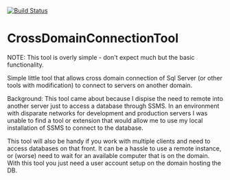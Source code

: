 [![Build Status](https://travis-ci.org/doymturner/CrossDomainConnectionTool.svg?branch=master)](https://travis-ci.org/doymturner/CrossDomainConnectionTool)

CrossDomainConnectionTool
=========================

NOTE: This tool is overly simple - don't expect much but the basic functionality. 


Simple little tool that allows cross domain connection of Sql Server (or other tools with modification) to connect to servers on another domain. 

Background: This tool came about because I dispise the need to remote into another server just to access a database through SSMS. In an environment with disparate networks for development and production servers I was unable to find a tool or extension that would allow me to use my local installation of SSMS to connect to the database.

This tool will also be handy if you work with multiple clients and need to access databases on that front. It can be a hassle to use a remote instance, or (worse) need to wait for an available computer that is on the domain. With this tool you just need a user account setup on the domain hosting the DB. 
